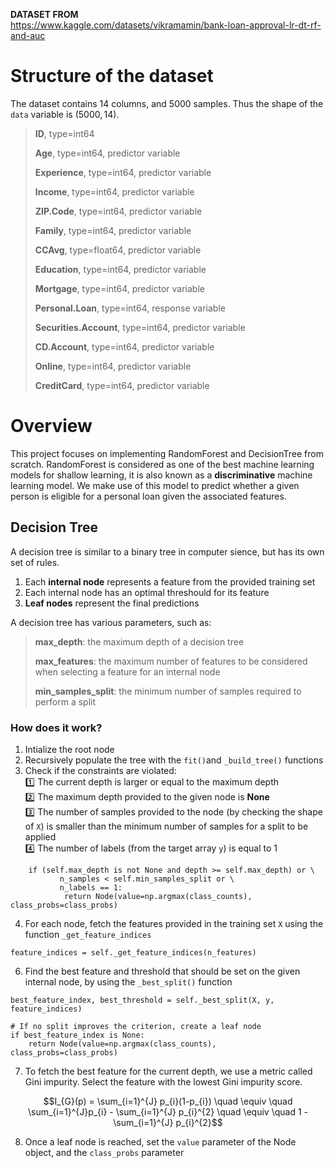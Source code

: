 **DATASET FROM** \
https://www.kaggle.com/datasets/vikramamin/bank-loan-approval-lr-dt-rf-and-auc


# Structure of the dataset
The dataset contains 14 columns, and 5000 samples. Thus the shape of the `data` variable is $\left(5000, 14\right)$. 
> **ID**, type=int64
>
> **Age**, type=int64, predictor variable
>
> **Experience**, type=int64, predictor variable
>
> **Income**, type=int64, predictor variable
>
> **ZIP.Code**, type=int64, predictor variable
>
> **Family**, type=int64, predictor variable
>
> **CCAvg**, type=float64, predictor variable
>
> **Education**, type=int64, predictor variable
>
> **Mortgage**, type=int64, predictor variable
>
> **Personal.Loan**, type=int64, response variable
>
> **Securities.Account**, type=int64, predictor variable
>
> **CD.Account**, type=int64, predictor variable
>
> **Online**, type=int64, predictor variable
>
> **CreditCard**, type=int64, predictor variable

# Overview
This project focuses on implementing RandomForest and DecisionTree from scratch. RandomForest is considered as one of the best machine learning models for shallow learning, it is also known as a **discriminative** machine learning model.
We make use of this model to predict whether a given person is eligible for a personal loan given the associated features. 

## Decision Tree
A decision tree is similar to a binary tree in computer sience, but has its own set of rules.
1. Each **internal node** represents a feature from the provided training set
2. Each internal node has an optimal threshould for its feature
3. **Leaf nodes** represent the final predictions

A decision tree has various parameters, such as:
> **max_depth**: the maximum depth of a decision tree
>
> **max_features**: the maximum number of features to be considered when selecting a feature for an internal node
>
> **min_samples_split**: the minimum number of samples required to perform a split

### How does it work? 



1. Intialize the root node
2. Recursively populate the tree with the `fit()`and `_build_tree()` functions
3. Check if the constraints are violated: \
:one: The current depth is larger or equal to the maximum depth \
:two: The maximum depth provided to the given node is **None** \
:three: The number of samples provided to the node (by checking the shape of `X`) is smaller than the minimum number of samples for a split to be applied \
:four: The number of labels (from the target array `y`) is equal to 1 
```
    if (self.max_depth is not None and depth >= self.max_depth) or \
           n_samples < self.min_samples_split or \
           n_labels == 1:
            return Node(value=np.argmax(class_counts), class_probs=class_probs)
```
4. For each node, fetch the features provided in the training set `X` using the function `_get_feature_indices`
```
feature_indices = self._get_feature_indices(n_features)
```
6. Find the best feature and threshold that should be set on the given internal node, by using the `_best_split()` function
```
best_feature_index, best_threshold = self._best_split(X, y, feature_indices)

# If no split improves the criterion, create a leaf node
if best_feature_index is None:
    return Node(value=np.argmax(class_counts), class_probs=class_probs)
```
7. To fetch the best feature for the current depth, we use a metric called Gini impurity. Select the feature with the lowest Gini impurity score.

$$I_{G}(p) = \sum_{i=1}^{J} p_{i}(1-p_{i}) \quad \equiv \quad \sum_{i=1}^{J}p_{i} - \sum_{i=1}^{J} p_{i}^{2} \quad \equiv \quad 1 - \sum_{i=1}^{J} p_{i}^{2}$$

8. Once a leaf node is reached, set the `value` parameter of the Node object, and the `class_probs` parameter
